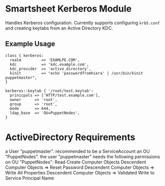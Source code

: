 # Smartsheet Kerberos Module
Handles Kerberos configuration. Currently supports configuring `krb5.conf` and creating keytabs from an Active Directory KDC.

## Example Usage
```puppet
class { kerberos:
  realm         => 'EXAMLPE.COM',
  kdc           => 'kdc.example.com',
  kdc_provider  => 'active_directory',
  kinit         => "echo 'passwordfromhiera' | /usr/bin/kinit puppetmaster",
}

kerberos::keytab { '/root/test.keytab':
  prinicpals => ['HTTP/test.example.com'],
  owner      => 'root',
  group      => 'root',
  mode       => 644,
  ldap_base  => 'OU=PuppetNodes',
}
```

# ActiveDirectory Requirements
a User "puppetmaster". recommended to be a ServiceAccount
an OU "PuppetNodes".
the user "puppetmaster" needs the following permissions on OU "PuppetNodes":
  Read
  Create Computer Objects
  Descendent Computer Objects => Reset Password
  Descendent Computer Objects => Write All Properties
  Descendent Computer Objects => Validated Write to Service Principal Name
